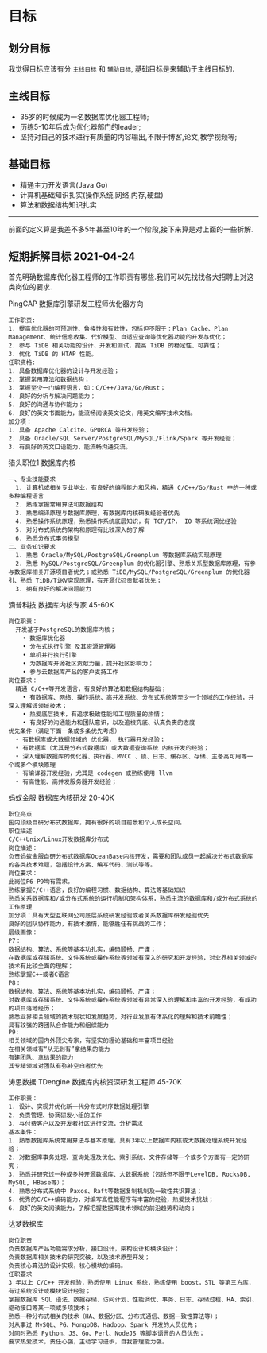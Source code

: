 # 目标

## 划分目标

我觉得目标应该有分 `主线目标` 和 `辅助目标`, 基础目标是来辅助于主线目标的.

## 主线目标

- 35岁的时候成为一名数据库优化器工程师;
- 历练5-10年后成为优化器部门的leader;
- 坚持对自己的技术进行有质量的内容输出,不限于博客,论文,教学视频等;

## 基础目标

- 精通主力开发语言(Java Go)
- 计算机基础知识扎实(操作系统,网络,内存,硬盘)
- 算法和数据结构知识扎实


---

前面的定义算是我差不多5年甚至10年的一个阶段,接下来算是对上面的一些拆解.

## 短期拆解目标 2021-04-24

首先明确数据库优化器工程师的工作职责有哪些.我们可以先找找各大招聘上对这类岗位的要求.

PingCAP 数据库引擎研发工程师优化器方向

```
工作职责:
1. 提高优化器的可预测性、鲁棒性和有效性，包括但不限于：Plan Cache、Plan Management、统计信息收集、代价模型、自适应查询等优化器功能的开发与优化；
2. 参与 TiDB 相关功能的设计、开发和测试，提高 TiDB 的稳定性、可靠性；
3. 优化 TiDB 的 HTAP 性能。
任职资格:
1. 具备数据库优化器的设计与开发经验；
2. 掌握常用算法和数据结构；
3. 掌握至少一门编程语言，如：C/C++/Java/Go/Rust；
4. 良好的分析与解决问题能力；
5. 良好的沟通与协作能力；
6. 良好的英文书面能力，能流畅阅读英文论文，用英文编写技术文档。
加分项：
1. 具备 Apache Calcite、GPORCA 等开发经验；
2. 具备 Oracle/SQL Server/PostgreSQL/MySQL/Flink/Spark 等开发经验；
3. 有良好的英文口语能力，能流畅沟通交流。
```

猎头职位1 数据库内核

```
一、专业技能要求
  1. 计算机或相关专业毕业，有良好的编程能力和风格，精通 C/C++/Go/Rust 中的一种或多种编程语言
  2. 熟练掌握常用算法和数据结构
  3. 熟悉编译原理与数据库原理，有数据库内核研发经验者优先
  4. 熟悉操作系统原理，熟悉操作系统底层知识，有 TCP/IP， IO 等系统调优经验
  5. 对分布式系统的架构和原理有比较深入的了解
  6. 熟悉分布式事务模型
二、业务知识要求
  1. 熟悉 Oracle/MySQL/PostgreSQL/Greenplum 等数据库系统实现原理
  2. 熟悉 MySQL/PostgreSQL/Greenplum 的优化器引擎、熟悉关系型数据库原理，有参与数据库相关开源项目者优先；或熟悉 TiDB/MySQL/PostgreSQL/Greenplum 的优化器引、熟悉 TiDB/TiKV实现原理，有开源代码贡献者优先；
  3. 拥有良好的解决问题能力
```

滴普科技 数据库内核专家 45-60K

```
岗位职责：
  开发基于PostgreSQL的数据库内核；
    • 数据库优化器
    • 分布式执行引擎 及其资源管理器
    • 单机并行执行引擎
    • 为数据库开源社区贡献力量，提升社区影响力；
    • 参与云数据库产品的客户支持工作
岗位要求：
  精通 C/C++等开发语言，有良好的算法和数据结构基础；
    • 有数据库、网络、操作系统、高并发系统、分布式系统等至少一个领域的工作经验，并深入理解该领域技术；
    • 热爱底层技术，有追求极致性能和工程质量的热情；
    • 有良好的沟通能力和团队意识，以及追根究底、认真负责的态度
优先条件（满足下面一条或多条优先考虑）
  • 有数据库或大数据领域的 优化器， 执行器开发经验；
  • 有数据库（尤其是分布式数据库）或大数据查询系统 内核开发的经验；
  • 深入理解数据库的优化器、执行器、MVCC 、锁、日志、缓存区、存储、主备高可用等一个或多个模块原理
  • 有编译器开发经验，尤其是 codegen 或熟练使用 llvm
  • 有高性能、高并发服务器开发经验；
```

蚂蚁金服 数据库内核研发 20-40K

```
职位亮点
国内顶级自研分布式数据库，拥有很好的项目前景和个人成长空间。
职位描述
C/C++Unix/Linux开发数据库分布式
岗位描述：
负责蚂蚁金服自研分布式数据库OceanBase内核开发，需要和团队成员一起解决分布式数据库的各类技术难题，包括设计方案、编写代码、测试等等。
岗位要求：
此岗位P6-P9均有需求。
熟练掌握C/C++语言，良好的编程习惯、数据结构、算法等基础知识
熟悉关系数据库和/或分布式系统的运行机制和架构体系，熟悉主流的数据库和/或分布式系统的工作原理
加分项：具有大型互联网公司底层系统研发经验或者关系数据库研发经验优先
良好的团队协作能力，有技术激情，能够胜任有挑战的工作；
层级画像：
P7：
数据结构、算法、系统等基本功扎实，编码顺畅、严谨；
在数据库或存储系统、文件系统或操作系统等领域有深入的研究和开发经验，对业界相关领域的技术有比较全面的理解；
熟练掌握C++或者C语言
P8：
数据结构、算法、系统等基本功扎实，编码顺畅、严谨；
对数据库或存储系统、文件系统或操作系统等领域有非常深入的理解和丰富的开发经验，有成功的项目落地经历；
熟悉业界相关领域的技术现状和发展趋势，对行业发展有体系化的理解和技术前瞻性；
具有较强的跨团队合作能力和组织能力
P9:
相关领域的国内外顶尖专家，有坚实的理论基础和丰富项目经验
在相关领域有“从无到有”拿结果的能力
有建团队、拿结果的能力
其专精领域对团队有弥补空白者优先
```

涛思数据 TDengine 数据库内核资深研发工程师 45-70K

```
工作职责：
1. 设计、实现并优化新一代分布式时序数据处理引擎
2. 负责管理、协调研发小组的工作
3. 与付费客户以及开发者社区进行交流，分析需求
基本条件：
1. 熟悉数据库系统常用算法与基本原理，具有3年以上数据库内核或大数据处理系统开发经验；
2. 对数据库事务处理、查询处理及优化、索引系统、文件存储等一个或多个方面有一定的研究；
3. 熟悉并研究过一种或多种开源数据库、大数据系统（包括但不限于LevelDB, RocksDB, MySQL, HBase等）；
4. 熟悉分布式系统中 Paxos、Raft等数据复制机制及一致性共识算法；
5. 优秀的C/C++编码能力，对编写高性能程序有丰富的经验，热爱技术挑战；
6. 良好的英文阅读能力，了解把握数据库技术领域的前沿趋势和动向；
```

达梦数据库

```
岗位职责
负责数据库产品功能需求分析，接口设计，架构设计和模块设计；
负责数据库相关技术的研究突破，以及技术原型开发；
负责核心算法的设计实现，核心模块的编码。
任职要求
3 年以上 C/C++ 开发经验，熟悉使用 Linux 系统，熟练使用 boost，STL 等第三方库，有过系统设计或模块设计经验；
掌握数据库 SQL 语法、数据存储、访问计划、性能调优、事务、日志、存储过程、HA、索引、驱动接口等某一项或多项技术；
熟悉一种分布式相关的技术（HA、数据分区、分布式通信、数据一致性算法等）；
对从事过 MySQL、PG、MongoDB、Hadoop、Spark 开发的人员优先；
对同时熟悉 Python、JS、Go、Perl、NodeJS 等脚本语言的人员优先；
要求热爱技术，责任心强，主动学习进步，自我管理能力强。
```